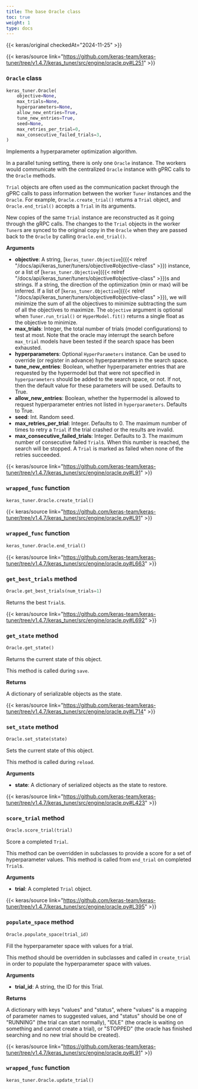 ```yaml
---
title: The base Oracle class
toc: true
weight: 1
type: docs
---
```


{{< keras/original checkedAt="2024-11-25" >}}

{{< keras/source link="https://github.com/keras-team/keras-tuner/tree/v1.4.7/keras_tuner/src/engine/oracle.py#L251" >}}

### `Oracle` class

```python
keras_tuner.Oracle(
    objective=None,
    max_trials=None,
    hyperparameters=None,
    allow_new_entries=True,
    tune_new_entries=True,
    seed=None,
    max_retries_per_trial=0,
    max_consecutive_failed_trials=3,
)
```

Implements a hyperparameter optimization algorithm.

In a parallel tuning setting, there is only one `Oracle` instance. The
workers would communicate with the centralized `Oracle` instance with gPRC
calls to the `Oracle` methods.

`Trial` objects are often used as the communication packet through the gPRC
calls to pass information between the worker `Tuner` instances and the
`Oracle`. For example, `Oracle.create_trial()` returns a `Trial` object, and
`Oracle.end_trial()` accepts a `Trial` in its arguments.

New copies of the same `Trial` instance are reconstructed as it going
through the gRPC calls. The changes to the `Trial` objects in the worker
`Tuner`s are synced to the original copy in the `Oracle` when they are
passed back to the `Oracle` by calling `Oracle.end_trial()`.

**Arguments**

- **objective**: A string, [`keras_tuner.Objective`]({{< relref "/docs/api/keras_tuner/tuners/objective#objective-class" >}}) instance, or a list of
  [`keras_tuner.Objective`]({{< relref "/docs/api/keras_tuner/tuners/objective#objective-class" >}})s and strings. If a string, the direction of
  the optimization (min or max) will be inferred. If a list of
  [`keras_tuner.Objective`]({{< relref "/docs/api/keras_tuner/tuners/objective#objective-class" >}}), we will minimize the sum of all the
  objectives to minimize subtracting the sum of all the objectives to
  maximize. The `objective` argument is optional when
  `Tuner.run_trial()` or `HyperModel.fit()` returns a single float as
  the objective to minimize.
- **max_trials**: Integer, the total number of trials (model configurations)
  to test at most. Note that the oracle may interrupt the search
  before `max_trial` models have been tested if the search space has
  been exhausted.
- **hyperparameters**: Optional `HyperParameters` instance. Can be used to
  override (or register in advance) hyperparameters in the search
  space.
- **tune_new_entries**: Boolean, whether hyperparameter entries that are
  requested by the hypermodel but that were not specified in
  `hyperparameters` should be added to the search space, or not. If
  not, then the default value for these parameters will be used.
  Defaults to True.
- **allow_new_entries**: Boolean, whether the hypermodel is allowed to
  request hyperparameter entries not listed in `hyperparameters`.
  Defaults to True.
- **seed**: Int. Random seed.
- **max_retries_per_trial**: Integer. Defaults to 0. The maximum number of
  times to retry a `Trial` if the trial crashed or the results are
  invalid.
- **max_consecutive_failed_trials**: Integer. Defaults to 3. The maximum
  number of consecutive failed `Trial`s. When this number is reached,
  the search will be stopped. A `Trial` is marked as failed when none
  of the retries succeeded.

{{< keras/source link="https://github.com/keras-team/keras-tuner/tree/v1.4.7/keras_tuner/src/engine/oracle.py#L91" >}}

### `wrapped_func` function

```python
keras_tuner.Oracle.create_trial()
```

{{< keras/source link="https://github.com/keras-team/keras-tuner/tree/v1.4.7/keras_tuner/src/engine/oracle.py#L91" >}}

### `wrapped_func` function

```python
keras_tuner.Oracle.end_trial()
```

{{< keras/source link="https://github.com/keras-team/keras-tuner/tree/v1.4.7/keras_tuner/src/engine/oracle.py#L663" >}}

### `get_best_trials` method

```python
Oracle.get_best_trials(num_trials=1)
```

Returns the best `Trial`s.

{{< keras/source link="https://github.com/keras-team/keras-tuner/tree/v1.4.7/keras_tuner/src/engine/oracle.py#L692" >}}

### `get_state` method

```python
Oracle.get_state()
```

Returns the current state of this object.

This method is called during `save`.

**Returns**

A dictionary of serializable objects as the state.

{{< keras/source link="https://github.com/keras-team/keras-tuner/tree/v1.4.7/keras_tuner/src/engine/oracle.py#L714" >}}

### `set_state` method

```python
Oracle.set_state(state)
```

Sets the current state of this object.

This method is called during `reload`.

**Arguments**

- **state**: A dictionary of serialized objects as the state to restore.

{{< keras/source link="https://github.com/keras-team/keras-tuner/tree/v1.4.7/keras_tuner/src/engine/oracle.py#L423" >}}

### `score_trial` method

```python
Oracle.score_trial(trial)
```

Score a completed `Trial`.

This method can be overridden in subclasses to provide a score for
a set of hyperparameter values. This method is called from `end_trial`
on completed `Trial`s.

**Arguments**

- **trial**: A completed `Trial` object.

{{< keras/source link="https://github.com/keras-team/keras-tuner/tree/v1.4.7/keras_tuner/src/engine/oracle.py#L395" >}}

### `populate_space` method

```python
Oracle.populate_space(trial_id)
```

Fill the hyperparameter space with values for a trial.

This method should be overridden in subclasses and called in
`create_trial` in order to populate the hyperparameter space with
values.

**Arguments**

- **trial_id**: A string, the ID for this Trial.

**Returns**

A dictionary with keys "values" and "status", where "values" is
a mapping of parameter names to suggested values, and "status"
should be one of "RUNNING" (the trial can start normally), "IDLE"
(the oracle is waiting on something and cannot create a trial), or
"STOPPED" (the oracle has finished searching and no new trial should
be created).

{{< keras/source link="https://github.com/keras-team/keras-tuner/tree/v1.4.7/keras_tuner/src/engine/oracle.py#L91" >}}

### `wrapped_func` function

```python
keras_tuner.Oracle.update_trial()
```
